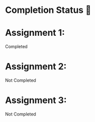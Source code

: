 # Completion Status 📝

# Assignment 1:
Completed

# Assignment 2:
Not Completed

# Assignment 3:
Not Completed
